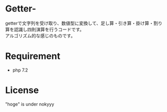 # Getter-

getterで文字列を受け取り、数値型に変換して、足し算・引き算・掛け算・割り算を認識し四則演算を行うコードです。<br>
アルゴリズム的な感じのものです。

# Requirement

* php 7.2

# License

"hoge" is under nokyyy
